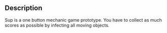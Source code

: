 ## Description 
Sup is a one button mechanic game prototype. You have to collect as much scores as possible by infecting all moving objects. 
